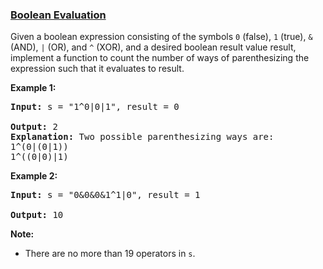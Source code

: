 ### [Boolean Evaluation](https://leetcode.com/problems/boolean-evaluation-lcci)

<p>Given a boolean expression consisting of the symbols <code>0</code> (false), <code>1</code> (true), <code>&amp;</code> (AND), <code>|</code> (OR), and <code>^</code>&nbsp;(XOR), and a desired boolean result value result, implement a function to count the number of ways of parenthesizing the expression such that it evaluates to result.</p>

<p><strong>Example 1:</strong></p>

<pre>
<strong>Input: </strong>s = &quot;1^0|0|1&quot;, result = 0

<strong>Output: </strong>2
<strong>Explanation:</strong>&nbsp;Two possible parenthesizing ways are:
1^(0|(0|1))
1^((0|0)|1)
</pre>

<p><strong>Example 2:</strong></p>

<pre>
<strong>Input: </strong>s = &quot;0&amp;0&amp;0&amp;1^1|0&quot;, result = 1

<strong>Output: </strong>10</pre>

<p><strong>Note: </strong></p>

<ul>
	<li>There are no more than&nbsp;19 operators in <code>s</code>.</li>
</ul>
